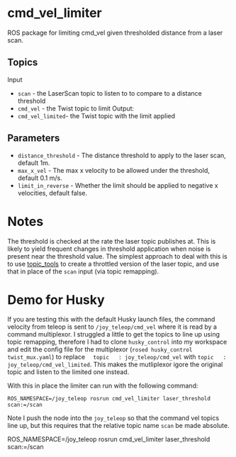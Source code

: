 # cmd_vel_limiter

ROS package for limiting cmd_vel given thresholded distance from a laser scan.

## Topics

Input
 - `scan` - the LaserScan topic to listen to to compare to a distance threshold
 - `cmd_vel` - the Twist topic to limit
Output:
 - `cmd_vel_limited`- the Twist topic with the limit applied

## Parameters

 - `distance_threshold` - The distance threshold to apply to the laser scan, default 1m.
 - `max_x_vel` - The max x velocity to be allowed under the threshold, default 0.1 m/s.
 - `limit_in_reverse` - Whether the limit should be applied to negative x velocities, default false.


 # Notes

 The threshold is checked at the rate the laser topic publishes at. This is likely to yield frequent changes in threshold application when noise is present near the threshold value. The simplest approach to deal with this is to use [topic_tools](https://wiki.ros.org/topic_tools) to create a throttled version of the laser topic, and use that in place of the `scan` input (via topic remapping).

# Demo for Husky 

If you are testing this with the default Husky launch files, the command velocity from teleop is sent to `/joy_teleop/cmd_vel` where it is read by a command multiplexor. I struggled a little to get the topics to line up using topic remapping, therefore I had to clone `husky_control` into my workspace and edit the config file for the multiplexor (`rosed husky_control twist_mux.yaml`) to replace `  topic   : joy_teleop/cmd_vel` with   `topic   : joy_teleop/cmd_vel_limited`. This makes the mutliplexor igore the original topic and listen to the limited one instead.

With this in place the limiter can run with the following command:

`ROS_NAMESPACE=/joy_teleop rosrun cmd_vel_limiter laser_threshold scan:=/scan`

Note I push the node into the `joy_teleop` so that the command vel topics line up, but this requires that the relative topic name `scan` be made absolute.






 ROS_NAMESPACE=/joy_teleop rosrun cmd_vel_limiter laser_threshold scan:=/scan



